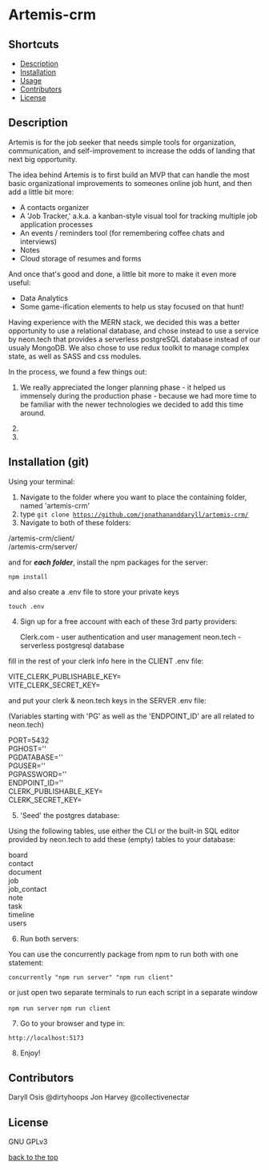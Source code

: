 # Artemis-crm

## Shortcuts

- [Description](#description)
- [Installation](#installation)
- [Usage](#usage)
- [Contributors](#contributors)
- [License](#license)

## Description

Artemis is for the job seeker that needs simple tools for organization, communication, and self-improvement to increase the
odds of landing that next big opportunity.

The idea behind Artemis is to first build an MVP that can handle the most basic organizational improvements to someones online
job hunt, and then add a little bit more:

- A contacts organizer
- A 'Job Tracker,' a.k.a. a kanban-style visual tool for tracking multiple job application processes
- An events / reminders tool (for remembering coffee chats and interviews)
- Notes
- Cloud storage of resumes and forms

And once that's good and done, a little bit more to make it even more useful:

- Data Analytics
- Some game-ification elements to help us stay focused on that hunt!

Having experience with the MERN stack, we decided this was a better opportunity to use a
relational database, and chose instead to use a service by neon.tech that provides a serverless 
postgreSQL database instead of our usualy MongoDB. We also chose to use redux toolkit to manage
complex state, as well as SASS and css modules.

In the process, we found a few things out:

1) We really appreciated the longer planning phase - it helped us immensely 
during the production phase - because we had more time to be familiar with the newer technologies
we decided to add this time around.

2) 

3)

## Installation (git)

Using your terminal:

1) Navigate to the folder where you want to place the containing folder, named 'artemis-crm'
2) type <code>git clone https://github.com/jonathananddaryll/artemis-crm/</code>
3) Navigate to both of these folders:

/artemis-crm/client/  
/artemis-crm/server/

and for ***each folder***, install the npm packages for the server:

<code>npm install</code>

and also create a .env file to store your private keys

<code>touch .env</code>

4) Sign up for a free account with each of these 3rd party providers:

   Clerk.com - user authentication and user management
   neon.tech - serverless postgresql database

fill in the rest of your clerk info here in the CLIENT .env file:

VITE_CLERK_PUBLISHABLE_KEY=  
VITE_CLERK_SECRET_KEY=

and put your clerk & neon.tech keys in the SERVER .env file:

(Variables starting with 'PG' as well as the 'ENDPOINT_ID' are all related to neon.tech)

PORT=5432  
PGHOST=''  
PGDATABASE=''  
PGUSER=''  
PGPASSWORD=''  
ENDPOINT_ID=''  
CLERK_PUBLISHABLE_KEY=  
CLERK_SECRET_KEY=

5) 'Seed' the postgres database:

Using the following tables, use either the CLI or the built-in SQL editor provided by neon.tech
to add these (empty) tables to your database:

board  
contact  
document  
job  
job_contact  
note  
task  
timeline  
users

6) Run both servers:

You can use the concurrently package from npm to run both with one statement:

<code>concurrently \"npm run server\" \"npm run client\"</code>

or just open two separate terminals to run each script in a separate window

<code>npm run server</code>
<code>npm run client</code>

7) Go to your browser and type in:

<code>http://localhost:5173</code>

8) Enjoy!


## Contributors

Daryll Osis @dirtyhoops
Jon Harvey @collectivenectar

## License

GNU GPLv3

[back to the top](#shortcuts)
